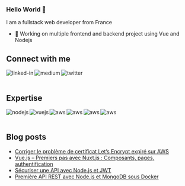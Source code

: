 ### Hello World 👋

I am a fullstack web developer from France
- 🔭 Working on multiple frontend and backend project using Vue and Nodejs


## Connect with me

[<img align="left" alt="linked-in" src="https://img.shields.io/badge/linkedin-%230077B5.svg?&style=for-the-badge&logo=linkedin&logoColor=white" />](https://www.linkedin.com/in/samuel-besnier/)

[<img align="left" alt="medium" src="https://img.shields.io/badge/medium-%2312100E.svg?&style=for-the-badge&logo=medium&logoColor=white" />](https://medium.com/@sbesnier1901)

[<img align="left" alt="twitter" src="https://img.shields.io/badge/twitter-%231DA1F2.svg?&style=for-the-badge&logo=twitter&logoColor=white" />](https://twitter.com/SamBesnier)
<br/>
<br/>
## Expertise

[<img align="left" alt="nodejs" src="https://img.shields.io/badge/node.js%20-%2343853D.svg?&style=for-the-badge&logo=node.js&logoColor=white" />](#)
[<img align="left" alt="vuejs" src="https://img.shields.io/badge/vue.js%20-%88232F3E?&style=for-the-badge&logo=vue.js&logoColor=white" />](#)
[<img align="left" alt="aws" src="https://img.shields.io/badge/Amazon%20AWS-%23232F3E?logo=amazon-aws&logoColor=white&style=for-the-badge" />](#)
[<img align="left" alt="aws" src="https://img.shields.io/badge/PHP%20-%23232F3E?logo=php&logoColor=white&style=for-the-badge" />](#)
[<img align="left" alt="aws" src="https://img.shields.io/badge/Mysql%20-%23232F3E?logo=mysql&logoColor=white&style=for-the-badge" />](#)
[<img align="left" alt="aws" src="https://img.shields.io/badge/c++%20-%230077B5?logo=cplusplus&logoColor=white&style=for-the-badge" />](#)
<br/>
<br/>

## Blog posts
<!-- BLOG-POST-LIST:START -->
- [Corriger le problème de certificat Let’s Encrypt expiré sur AWS](https://medium.com/@sbesnier1901/corriger-le-probl%C3%A8me-de-certificat-lets-encrypt-expir%C3%A9-sur-aws-ecef04e9248d?source=rss-ee9d34e9c8eb------2)
- [Vue.js – Premiers pas avec Nuxt.js : Composants, pages, authentification](https://medium.com/@sbesnier1901/vue-js-premiers-pas-avec-nuxt-js-composants-pages-authentification-9e9ebb5290c5?source=rss-ee9d34e9c8eb------2)
- [Sécuriser une API avec Node.js et JWT](https://medium.com/@sbesnier1901/s%C3%A9curiser-une-api-avec-node-js-et-jwt-15e14d9df109?source=rss-ee9d34e9c8eb------2)
- [Première API REST avec Node.js et MongoDB sous Docker](https://medium.com/@sbesnier1901/premi%C3%A8re-api-rest-avec-node-js-et-mongodb-sous-docker-884bda9d8e07?source=rss-ee9d34e9c8eb------2)
<!-- BLOG-POST-LIST:END -->

<!--
**sambesnier/sambesnier** is a ✨ _special_ ✨ repository because its `README.md` (this file) appears on your GitHub profile.

Here are some ideas to get you started:

- 🔭 I’m currently working on ...
- 🌱 I’m currently learning ...
- 👯 I’m looking to collaborate on ...
- 🤔 I’m looking for help with ...
- 💬 Ask me about ...
- 📫 How to reach me: ...
- 😄 Pronouns: ...
- ⚡ Fun fact: ...
-->
